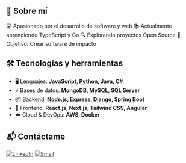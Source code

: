 ## 🚀 Sobre mí  
💻 Apasionado por el desarrollo de software y web
📚 Actualmente aprendiendo TypeScript y Go
🔍 Explorando proyectos Open Source
🎯 Objetivo: Crear software de impacto

## 🛠️ Tecnologías y herramientas  
- 🖥️ Lenguajes: **JavaScript, Python, Java, C#**  
- ⚡ Bases de datos: **MongoDB, MySQL, SQL Server**  
- 📦 Backend: **Node.js, Express, Django, Spring Boot**  
- 🎨 Frontend: **React.js, Next.js, Tailwind CSS, Angular**  
- ☁️ Cloud & DevOps: **AWS, Docker**

## 📬 Contáctame
[![LinkedIn](https://img.shields.io/badge/LinkedIn-0077B5?style=for-the-badge&logo=linkedin&logoColor=white)](https://www.linkedin.com/in/luis-condori-anaya/)
[![Email](https://img.shields.io/badge/Email-luisbarker11@gmail.com-red?style=for-the-badge&logo=gmail)](mailto:lcondori11@hotmail.com)  

